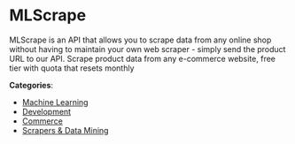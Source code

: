 # MLScrape


MLScrape is an API that allows you to scrape data from any online shop without having to maintain your own web scraper - simply send the product URL to our API. Scrape product data from any e-commerce website, free tier with quota that resets monthly



**Categories**:
- [Machine Learning](https://github.com/apis-list/apis-list#machine-learning)
- [Development](https://github.com/apis-list/apis-list#development)
- [Commerce](https://github.com/apis-list/apis-list#commerce)
- [Scrapers & Data Mining](https://github.com/apis-list/apis-list#scrapers-and-data-mining)



